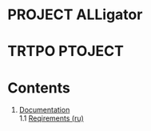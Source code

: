 # PROJECT ALLigator
# TRTPO PTOJECT

# Contents
1. [Documentation](https://github.com/bar47ney/trtpo_two/tree/master/docs) <br>
  1.1 [Reqirements (ru)](https://github.com/bar47ney/trtpo_two/blob/master/docs/Требования.md) <br>
